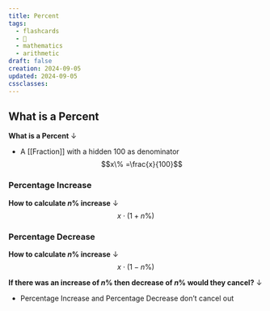 ```yaml
---
title: Percent
tags:
  - flashcards
  - 🌱
  - mathematics
  - arithmetic
draft: false
creation: 2024-09-05
updated: 2024-09-05
cssclasses: 
---
```

## What is a Percent

**What is a Percent**
↓
- A [[Fraction]] with a hidden $100$ as denominator
$$x\% =\frac{x}{100}$$
<!--SR:!2025-01-02,17,303-->

### Percentage Increase
<!--SR:!2025-01-07,61,310-->

**How to calculate $n\%$ increase**
↓
$$x \cdot (1+n\%)$$
<!--SR:!2025-01-02,17,301-->

### Percentage Decrease
<!--SR:!2024-12-19,64,310-->

**How to calculate $n\%$ increase**
↓
$$x \cdot (1-n\%)$$
<!--SR:!2025-04-19,146,290-->

**If there was an increase of $n\%$ then decrease of  $n\%$ would they cancel?**
↓
- Percentage Increase and Percentage Decrease don’t cancel out
<!--SR:!2024-12-20,65,312-->